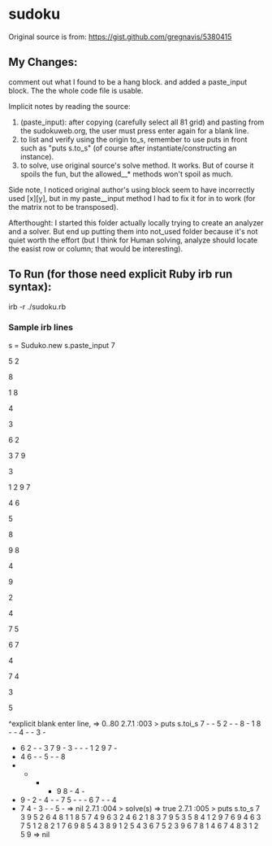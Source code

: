 # sudoku

Original source is from:
https://gist.github.com/gregnavis/5380415

## My Changes:
comment out what I found to be a hang block.
and added a paste\_input block.
The the whole code file is usable.

Implicit notes by reading the source:
1. (paste\_input): after copying (carefully select all 81 grid) and pasting from the sudokuweb.org, the user must press enter again for a blank line.
2. to list and verify using the origin to\_s, remember to use puts in front
such as "puts s.to\_s" (of course after instantiate/constructing an instance).
3. to solve, use original source's solve method. It works. But of course it spoils the fun, but the allowed\__* methods won't spoil as much.

Side note, I noticed original author's using block seem to have incorrectly used [x][y], but in my paste_\_input method I had to fix it for in to work (for the matrix not to be transposed).

Afterthought:  I started this folder actually locally trying to create an analyzer and a solver. But end up putting them into not\_used folder because it's not quiet worth the effort (but I think for Human solving, analyze should locate 
the easist row or column; that would be interesting).

## To Run (for those need explicit Ruby irb run syntax):
irb -r ./sudoku.rb

### Sample irb lines

s = Suduko.new
s.paste\_input
7
 
 
5
2
 
 
8
 
1
8
 
 
4
 
 
3
 
 
6
2
 
 
3
7
9
 
3
 
 
 
1
2
9
7
 
 
4
6
 
 
5
 
 
8
 
 
 
 
9
8
 
4
 
 
9
 
2
 
4
 
 
7
5
 
 
 
6
7
 
 
4
 
7
4
 
3
 
 
5

^explicit blank enter line,
 => 0..80 
2.7.1 :003 > puts s.toi\_s
7 - - 5 2 - - 8 -
1 8 - - 4 - - 3 -
- 6 2 - - 3 7 9 -
3 - - - 1 2 9 7 -
- 4 6 - - 5 - - 8
- - - - 9 8 - 4 -
- 9 - 2 - 4 - - 7
5 - - - 6 7 - - 4
- 7 4 - 3 - - 5 -
 => nil 
2.7.1 :004 > solve(s)
 => true 
2.7.1 :005 > puts s.to\_s
7 3 9 5 2 6 4 8 1
1 8 5 7 4 9 6 3 2
4 6 2 1 8 3 7 9 5
3 5 8 4 1 2 9 7 6
9 4 6 3 7 5 1 2 8
2 1 7 6 9 8 5 4 3
8 9 1 2 5 4 3 6 7
5 2 3 9 6 7 8 1 4
6 7 4 8 3 1 2 5 9
 => nil 

